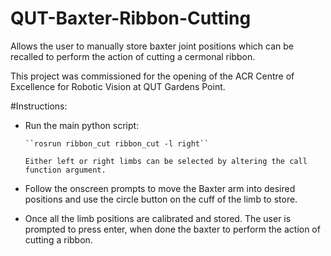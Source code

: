 QUT-Baxter-Ribbon-Cutting
=========================
Allows the user to manually store baxter joint positions which can be recalled to perform the action of cutting a cermonal ribbon.

This project was commissioned for the opening of the ACR Centre of Excellence for Robotic Vision at QUT Gardens Point.

#Instructions:

- Run the main python script:

      ``rosrun ribbon_cut ribbon_cut -l right``

      Either left or right limbs can be selected by altering the call function argument.

- Follow the onscreen prompts to move the Baxter arm into desired positions and use the circle button on the cuff of the limb to store.

- Once all the limb positions are calibrated and stored. The user is prompted to press enter, when done the baxter to perform the action of cutting a ribbon.


